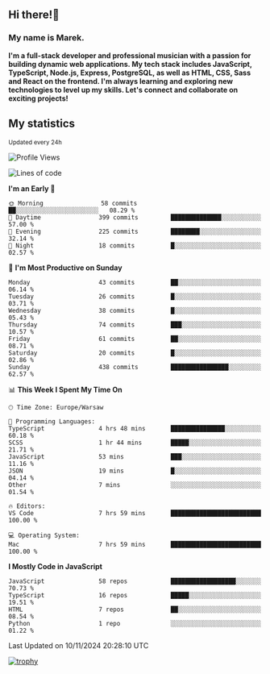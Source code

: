 ## Hi there!👋 ##
### My name is Marek. ###

**I'm a full-stack developer and professional musician with a passion for building dynamic web applications. My tech stack includes JavaScript, TypeScript, Node.js, Express, PostgreSQL, as well as HTML, CSS, Sass and React on the frontend. I'm always learning and exploring new technologies to level up my skills. Let's connect and collaborate on exciting projects!**

## My statistics ##
<sub>Updated every 24h</sub>
<!--START_SECTION:waka-->
![Profile Views](http://img.shields.io/badge/Profile%20Views-0-blue)

![Lines of code](https://img.shields.io/badge/From%20Hello%20World%20I%27ve%20Written-34.4%20thousand%20lines%20of%20code-blue)

**I'm an Early 🐤** 

```text
🌞 Morning                58 commits          ██░░░░░░░░░░░░░░░░░░░░░░░   08.29 % 
🌆 Daytime                399 commits         ██████████████░░░░░░░░░░░   57.00 % 
🌃 Evening                225 commits         ████████░░░░░░░░░░░░░░░░░   32.14 % 
🌙 Night                  18 commits          █░░░░░░░░░░░░░░░░░░░░░░░░   02.57 % 
```
📅 **I'm Most Productive on Sunday** 

```text
Monday                   43 commits          ██░░░░░░░░░░░░░░░░░░░░░░░   06.14 % 
Tuesday                  26 commits          █░░░░░░░░░░░░░░░░░░░░░░░░   03.71 % 
Wednesday                38 commits          █░░░░░░░░░░░░░░░░░░░░░░░░   05.43 % 
Thursday                 74 commits          ███░░░░░░░░░░░░░░░░░░░░░░   10.57 % 
Friday                   61 commits          ██░░░░░░░░░░░░░░░░░░░░░░░   08.71 % 
Saturday                 20 commits          █░░░░░░░░░░░░░░░░░░░░░░░░   02.86 % 
Sunday                   438 commits         ████████████████░░░░░░░░░   62.57 % 
```


📊 **This Week I Spent My Time On** 

```text
🕑︎ Time Zone: Europe/Warsaw

💬 Programming Languages: 
TypeScript               4 hrs 48 mins       ███████████████░░░░░░░░░░   60.18 % 
SCSS                     1 hr 44 mins        █████░░░░░░░░░░░░░░░░░░░░   21.71 % 
JavaScript               53 mins             ███░░░░░░░░░░░░░░░░░░░░░░   11.16 % 
JSON                     19 mins             █░░░░░░░░░░░░░░░░░░░░░░░░   04.14 % 
Other                    7 mins              ░░░░░░░░░░░░░░░░░░░░░░░░░   01.54 % 

🔥 Editors: 
VS Code                  7 hrs 59 mins       █████████████████████████   100.00 % 

💻 Operating System: 
Mac                      7 hrs 59 mins       █████████████████████████   100.00 % 
```

**I Mostly Code in JavaScript** 

```text
JavaScript               58 repos            ██████████████████░░░░░░░   70.73 % 
TypeScript               16 repos            █████░░░░░░░░░░░░░░░░░░░░   19.51 % 
HTML                     7 repos             ██░░░░░░░░░░░░░░░░░░░░░░░   08.54 % 
Python                   1 repo              ░░░░░░░░░░░░░░░░░░░░░░░░░   01.22 % 
```




 Last Updated on 10/11/2024 20:28:10 UTC
<!--END_SECTION:waka-->
[![trophy](https://github-profile-trophy.vercel.app/?username=ryo-ma&theme=onedark)](https://github.com/ryo-ma/github-profile-trophy)
<!--
**MarekSax/MarekSax** is a ✨ _special_ ✨ repository because its `README.md` (this file) appears on your GitHub profile.

Here are some ideas to get you started:

- 🔭 I’m currently working on ...
- 🌱 I’m currently learning ...
- 👯 I’m looking to collaborate on ...
- 🤔 I’m looking for help with ...
- 💬 Ask me about ...
- 📫 How to reach me: ...
- 😄 Pronouns: ...
- ⚡ Fun fact: ...
-->
